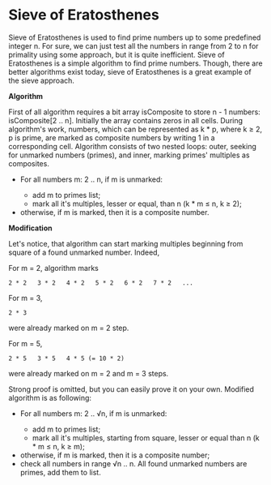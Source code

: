 # Sieve of Eratosthenes
Sieve of Eratosthenes is used to find prime numbers up to some predefined integer n. For sure, we can just test all the numbers in range from 2 to n for primality using some approach, but it is quite inefficient. Sieve of Eratosthenes is a simple algorithm to find prime numbers. Though, there are better algorithms exist today, sieve of Eratosthenes is a great example of the sieve approach.

<b>Algorithm</b>

First of all algorithm requires a bit array isComposite to store n - 1 numbers: isComposite[2 .. n]. Initially the array contains zeros in all cells. During algorithm's work, numbers, which can be represented as k * p, where k ≥ 2, p is prime, are marked as composite numbers by writing 1 in a corresponding cell. Algorithm consists of two nested loops: outer, seeking for unmarked numbers (primes), and inner, marking primes' multiples as composites.
<ul type="disc">

<li>For all numbers m: 2 .. n, if m is unmarked:</li>
<ul type="circle">
  <li> add m to primes list;</li>

<li>  mark all it's multiples, lesser or equal, than n (k * m ≤ n, k ≥ 2);</li>
</ul>
<li>otherwise, if m is marked, then it is a composite number.</li>
</ul>

<b>Modification</b>

Let's notice, that algorithm can start marking multiples beginning from square of a found unmarked number. Indeed,

For m = 2, algorithm marks

	2 * 2   3 * 2   4 * 2   5 * 2   6 * 2   7 * 2   ...
For m = 3,

	2 * 3
were already marked on m = 2 step.

For m = 5,

	2 * 5   3 * 5   4 * 5 (= 10 * 2)
were already marked on m = 2 and m = 3 steps.

Strong proof is omitted, but you can easily prove it on your own. Modified algorithm is as following:
<ul type="disc">
  <li>For all numbers m: 2 .. √n, if m is unmarked:</li>
<ul type="circle">
<li>add m to primes list;</li>

<li>mark all it's multiples, starting from square, lesser or equal than n (k * m ≤ n, k ≥ m);</li>
</ul>
<li>otherwise, if m is marked, then it is a composite number;</li>

<li>check all numbers in range √n .. n. All found unmarked numbers are primes, add them to list.</li>
</ul>


